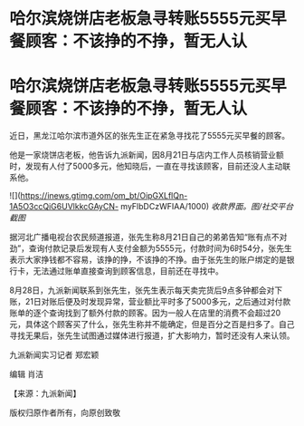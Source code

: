 # 哈尔滨烧饼店老板急寻转账5555元买早餐顾客：不该挣的不挣，暂无人认

# 哈尔滨烧饼店老板急寻转账5555元买早餐顾客：不该挣的不挣，暂无人认

近日，黑龙江哈尔滨市道外区的张先生正在紧急寻找花了5555元买早餐的顾客。

他是一家烧饼店老板，他告诉九派新闻，因8月21日与店内工作人员核销营业额时，发现有人付了5000多元，他知晓后，一直在寻找该顾客，目前还没人主动联系他。

![](https://inews.gtimg.com/om_bt/OipGXLflQn-1A5O3ccQiG6UVlkkcGAyCN-
myFlbDCzWFIAA/1000) _收款界面。图/社交平台截图_

据河北广播电视台农民频道报道，张先生称8月21日自己的弟弟告知“账有点不对劲”，查询付款记录后发现有人支付金额为5555元，付款时间为6时54分，张先生表示大家挣钱都不容易，该挣的挣，不该挣的不挣。由于张先生的账户绑定的是银行卡，无法通过账单直接查询到顾客信息，目前还在寻找中。

8月28日，九派新闻联系到张先生，张先生表示每天卖完货后9点多钟都会对下账，21日对账后便及时发现异常，营业额比平时多了5000多元，之后通过对付款账单的逐个查询找到了额外付款的顾客。因为一般人在店里的消费不会超过20元，具体这个顾客买了什么，张先生称并不能确定，但是百分之百是扫多了。自己寻找无果后，张先生试图通过媒体进行报道，扩大影响力，暂时还没有人来认领。

九派新闻实习记者 郑宏颖

编辑 肖洁

【来源：九派新闻】

版权归原作者所有，向原创致敬

